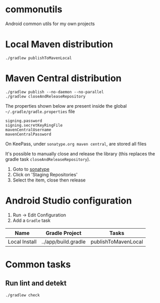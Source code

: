 commonutils
===========

Android common utils for my own projects

Local Maven distribution
========================

    ./gradlew publishToMavenLocal

Maven Central distribution
========================

    ./gradlew publish --no-daemon --no-parallel
    ./gradlew closeAndReleaseRepository

The properties shown below are present inside the global `~/.gradle/gradle.properties` file

    signing.password
    signing.secretKeyRingFile
    mavenCentralUsername
    mavenCentralPassword

On KeePass, under `sonatype.org maven central`, are stored all files

It's possible to manually close and release the library (this replaces the gradle task `closeAndReleaseRepository`).

1. Goto to [sonatype](https://s01.oss.sonatype.org/)
2. Click on 'Staging Repositories'
3. Select the item, close then release

Android Studio configuration
============================

1. Run -> Edit Configuration
2. Add a `Gradle` task

|      Name      | Gradle Project      | Tasks               |
|:--------------:|---------------------|---------------------|
| Local Install  | ../app/build.gradle | publishToMavenLocal |

Common tasks
============

Run lint and detekt
--

    ./gradlew check
